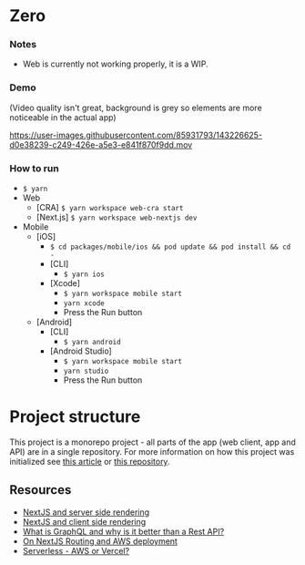 # Zero

### Notes

- Web is currently not working properly, it is a WIP.

### Demo
(Video quality isn't great, background is grey so elements are more noticeable in the actual app)

https://user-images.githubusercontent.com/85931793/143226625-d0e38239-c249-426e-a5e3-e841f870f9dd.mov


### How to run

- `$ yarn`
- Web
  - [CRA] `$ yarn workspace web-cra start`
  - [Next.js] `$ yarn workspace web-nextjs dev`
- Mobile
  - [iOS]
    - `$ cd packages/mobile/ios && pod update && pod install && cd -`
    - [CLI]
      - `$ yarn ios`
    - [Xcode]
      - `$ yarn workspace mobile start`
      - `yarn xcode`
      - Press the Run button
  - [Android]
    - [CLI]
      - `$ yarn android`
    - [Android Studio]
      - `$ yarn workspace mobile start`
      - `yarn studio`
      - Press the Run button

# Project structure

This project is a monorepo project - all parts of the app (web client, app and API) are in a single repository. For more information on how this project was initialized see [this article](https://dev.to/brunolemos/tutorial-100-code-sharing-between-ios-android--web-using-react-native-web-andmonorepo-4pej) or [this repository](https://github.com/brunolemos/react-native-web-monorepo).

## Resources

- [NextJS and server side rendering](https://nextjs.org/docs/basic-features/data-fetching#getserversideprops-server-side-rendering)
- [NextJS and client side rendering](https://nextjs.org/docs/basic-features/data-fetching#fetching-data-on-the-client-side)
- [What is GraphQL and why is it better than a Rest API?](https://www.howtographql.com/basics/1-graphql-is-the-better-rest/)
- [On NextJS Routing and AWS deployment](https://milli.is/blog/why-we-self-host-our-serverless-next-js-site-on-aws-with-terraform)
- [Serverless - AWS or Vercel? ](https://serverlesshandbook.dev/serverless-flavors/)
